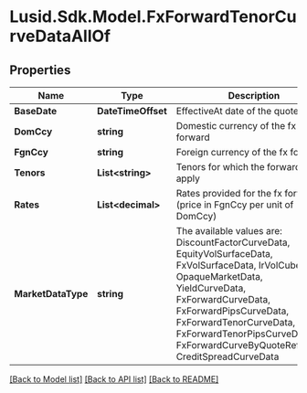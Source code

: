 # Lusid.Sdk.Model.FxForwardTenorCurveDataAllOf

## Properties

Name | Type | Description | Notes
------------ | ------------- | ------------- | -------------
**BaseDate** | **DateTimeOffset** | EffectiveAt date of the quoted rates | 
**DomCcy** | **string** | Domestic currency of the fx forward | 
**FgnCcy** | **string** | Foreign currency of the fx forward | 
**Tenors** | **List&lt;string&gt;** | Tenors for which the forward rates apply | 
**Rates** | **List&lt;decimal&gt;** | Rates provided for the fx forward (price in FgnCcy per unit of DomCcy) | 
**MarketDataType** | **string** | The available values are: DiscountFactorCurveData, EquityVolSurfaceData, FxVolSurfaceData, IrVolCubeData, OpaqueMarketData, YieldCurveData, FxForwardCurveData, FxForwardPipsCurveData, FxForwardTenorCurveData, FxForwardTenorPipsCurveData, FxForwardCurveByQuoteReference, CreditSpreadCurveData | 

[[Back to Model list]](../README.md#documentation-for-models) [[Back to API list]](../README.md#documentation-for-api-endpoints) [[Back to README]](../README.md)

